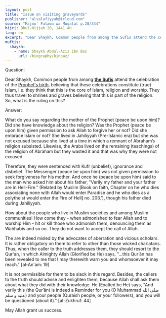 ```yaml
---
layout: post
title: "Issue on visiting graveyards"
publisher: "alsalafiyyah@icloud.com"
source: "Majmu' Fatawa wa Muqalat p.28/334"
hijri: Dhul-Hijjah 20, 1441 AH
lang: en
excerpt: "Dear Shaykh, Common people from among the Sufis attend the celebration of the Prophet's birth, believing that these celebrations constitute (true) Islam."
muftis:
  shaykh: 
    - name: Shaykh Abdul-Aziz ibn Baz
      url: /biography/binbaz/
---
```


Question: 

Dear Shaykh, Common people from among [**the Sufis**](/sects/sufism/) attend the celebration of the [Prophet's birth](/mawlids/), believing that these celebrations constitute (true) Islam, i.e. they think that this is the core of Islam, religion and worship. They thus travel to shrines and graves believing that this is part of the religion. So, what is the ruling on this? 

Answer: 

What do you say regarding the mother of the Prophet (peace be upon him)? Did she have knowledge about the religion? Was the Prophet (peace be upon him) given permission to ask Allah to forgive her or not? Did she embrace Islam or not? She lived in Jahiliyyah (Pre-Islamic era) but she was not excused because she lived at a time in which a remnant of Abraham’s religion subsisted. Likewise, the Arabs lived on the remaining (teachings) of the religion of Abraham but they wasted it and that was why they were not excused. 

Therefore, they were sentenced with Kufr (unbelief), ignorance and disbelief. The Messenger (peace be upon him) was not given permission to seek forgiveness for his mother. And once he (peace be upon him) said to the man who asked him about his father, "Verily my father and your father are in Hell-Fire." (Related by Muslim [Book on faith, Chapter on he who dies associating none with Allah would enter Paradise and he who dies as a polytheist would enter the Fire of Hell] no. 203.'), though his father died during Jahiliyyah. 

How about the people who live in Muslim societies and among Muslim communities! How come they - when admonished to fear Allah and to worship Him - hit or kill those who admonish them, denouncing them as Wahhabis and so on. They do not want to accept the call of Allah. 

The are indeed misled by the advocates of aberration and vicious scholars. It is rather obligatory on them to refer to other than those wicked charlatans. Thus, when the caller to the truth addresses them, they should resort to the Qur'an, in which Almighty Allah (Glorified be He) says, "...this Qur’ân has been revealed to me that I may therewith warn you and whomsoever it may reach."  [al-An'am: 19] 

It is not permissible for them to be slack in this regard. Besides, the callers to the truth should advise and enlighten them, because Allah shall ask them about what they did with their knowledge. He (Exalted be He) says, "And verily this (the Qur’ân) is indeed a Reminder for you (O Muhammad صلى الله عليه و سلم) and your people (Quraish people, or your followers), and you will be questioned (about it)." [al-Zukhruf: 44] 

May Allah grant us success.
